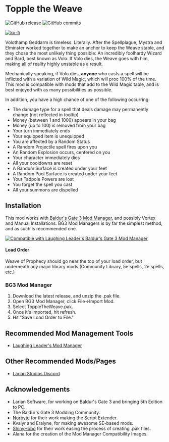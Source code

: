 # Topple the Weave
[![GitHub release](https://img.shields.io/github/v/tag/NellsRelo/ToppleTheWeave?label=Latest%20Version)](https://GitHub.com/NellsRelo/ToppleTheWeave/releases/) [![GitHub commits](https://img.shields.io/github/commits-since/NellsRelo/ToppleTheWeave/1.0.0/main)](https://GitHub.com/NellsRelo/ToppleTheWeave/commit/)

[![ko-fi](https://ko-fi.com/img/githubbutton_sm.svg)](https://ko-fi.com/O5O8PG8RF)


Volothamp Geddarm is timeless. Literally. After the Spellplague, Mystra and Elminster worked together to make an anchor to keep the Weave stable, and they chose the most unlikely thing possible: An incredibly foolhardy Wizard and Bard, best known as Volo. If Volo dies, the Weave goes with him, making all of reality highly unstable as a result.

Mechanically speaking, if Volo dies, **anyone** who casts a spell will be inflicted with a variation of Wild Magic, which will proc 100% of the time. This mod is compatible with mods that add to the Wild Magic table, and is best enjoyed with as many possibilities as possible. 

In addition, you have a high chance of one of the following occurring:

- The damage type for a spell that deals damage may permanently change (not reflected in tooltip)
- Money (between 1 and 1000) appears in your bag
- Money (up to 100) is removed from your bag
- Your turn immediately ends
- Your equipped item is unequipped
- You are affected by a Random Status
- A Random Projectile spell fires upon you
- An Random Explosion occurs, centered on you
- Your character immediately dies
- All your cooldowns are reset
- A Random Surface is created under your feet
- A Random Pool Surface is created under your feet
- Your Tadpole Powers are lost
- You forget the spell you cast
- All your summons are dispelled

## Installation
This mod works with [Baldur's Gate 3 Mod Manager](https://github.com/LaughingLeader/BG3ModManager), and possibly Vortex and Manual Installations. BG3 Mod Managers is by far the simplest method, and as such is recommended one.

[![Compatible with Laughing Leader's Baldur's Gate 3 Mod Manager](https://i.imgur.com/qtdx2Yq.png)](https://github.com/LaughingLeader/BG3ModManager)

#### Load Order

Weave of Prophecy should go near the top of your load order, but underneath any major library mods (Community Library, 5e spells, 2e spells, etc.)

### BG3 Mod Manager
1. Download the latest release, and unzip the .pak file.
2. Open BG3 Mod Manager, click File->Import Mod.
3. Select ToppleTheWeave.pak.
4. Once it's imported, hit refresh.
5. Hit "Save Load Order to File."

## Recommended Mod Management Tools
- [Laughing Leader's Mod Manager](https://github.com/LaughingLeader/BG3ModManager)

## Other Recommended Mods/Pages
- [Larian Studios Discord](https://discord.com/invite/larianstudios)

## Acknowledgements
- Larian Software, for working on Baldur's Gate 3 and bringing 5th Edition to PC.
- The Baldur's Gate 3 Modding Community.
- [Norbyte](https://github.com/Norbyte) for their work making the Script Extender.
- Kvalyr and Eralyne, for making awesome SE-based mods.
- [ShinyHobo](https://github.com/ShinyHobo) for their work easing the process of creating .pak files.
- Alana for the creation of the Mod Manager Compatibility Images.
